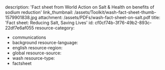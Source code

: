 description: 'Fact sheet from World Action on Salt & Health on benefits of sodium reduction'
link_thumbnail: /assets/Toolkit/wash-fact-sheet-thumb-1579901838.jpg
attachment: /assets/PDFs/wash-fact-sheet-on-salt.pdf
title: 'Fact sheet: Reducing Salt, Saving Lives'
id: cf0cf74b-3f76-49b2-893c-22df7e6af055
resource-category:
  - communications
  - background
resource-language:
  - english
resource-region:
  - global
resource-source:
  - wash
resource-type:
  - factsheet
